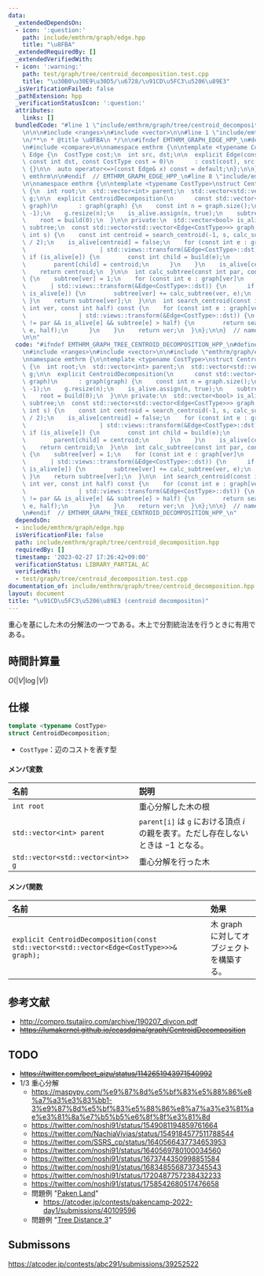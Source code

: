 ```yaml
---
data:
  _extendedDependsOn:
  - icon: ':question:'
    path: include/emthrm/graph/edge.hpp
    title: "\u8FBA"
  _extendedRequiredBy: []
  _extendedVerifiedWith:
  - icon: ':warning:'
    path: test/graph/tree/centroid_decomposition.test.cpp
    title: "\u30B0\u30E9\u30D5/\u6728/\u91CD\u5FC3\u5206\u89E3"
  _isVerificationFailed: false
  _pathExtension: hpp
  _verificationStatusIcon: ':question:'
  attributes:
    links: []
  bundledCode: "#line 1 \"include/emthrm/graph/tree/centroid_decomposition.hpp\"\n\
    \n\n\n#include <ranges>\n#include <vector>\n\n#line 1 \"include/emthrm/graph/edge.hpp\"\
    \n/**\n * @title \u8FBA\n */\n\n#ifndef EMTHRM_GRAPH_EDGE_HPP_\n#define EMTHRM_GRAPH_EDGE_HPP_\n\
    \n#include <compare>\n\nnamespace emthrm {\n\ntemplate <typename CostType>\nstruct\
    \ Edge {\n  CostType cost;\n  int src, dst;\n\n  explicit Edge(const int src,\
    \ const int dst, const CostType cost = 0)\n      : cost(cost), src(src), dst(dst)\
    \ {}\n\n  auto operator<=>(const Edge& x) const = default;\n};\n\n}  // namespace\
    \ emthrm\n\n#endif  // EMTHRM_GRAPH_EDGE_HPP_\n#line 8 \"include/emthrm/graph/tree/centroid_decomposition.hpp\"\
    \n\nnamespace emthrm {\n\ntemplate <typename CostType>\nstruct CentroidDecomposition\
    \ {\n  int root;\n  std::vector<int> parent;\n  std::vector<std::vector<int>>\
    \ g;\n\n  explicit CentroidDecomposition(\n      const std::vector<std::vector<Edge<CostType>>>&\
    \ graph)\n      : graph(graph) {\n    const int n = graph.size();\n    parent.assign(n,\
    \ -1);\n    g.resize(n);\n    is_alive.assign(n, true);\n    subtree.resize(n);\n\
    \    root = build(0);\n  }\n\n private:\n  std::vector<bool> is_alive;\n  std::vector<int>\
    \ subtree;\n  const std::vector<std::vector<Edge<CostType>>> graph;\n\n  int build(const\
    \ int s) {\n    const int centroid = search_centroid(-1, s, calc_subtree(-1, s)\
    \ / 2);\n    is_alive[centroid] = false;\n    for (const int e : graph[centroid]\n\
    \                     | std::views::transform(&Edge<CostType>::dst)) {\n     \
    \ if (is_alive[e]) {\n        const int child = build(e);\n        g[centroid].emplace_back(child);\n\
    \        parent[child] = centroid;\n      }\n    }\n    is_alive[centroid] = true;\n\
    \    return centroid;\n  }\n\n  int calc_subtree(const int par, const int ver)\
    \ {\n    subtree[ver] = 1;\n    for (const int e : graph[ver]\n              \
    \       | std::views::transform(&Edge<CostType>::dst)) {\n      if (e != par &&\
    \ is_alive[e]) {\n        subtree[ver] += calc_subtree(ver, e);\n      }\n   \
    \ }\n    return subtree[ver];\n  }\n\n  int search_centroid(const int par, const\
    \ int ver, const int half) const {\n    for (const int e : graph[ver]\n      \
    \               | std::views::transform(&Edge<CostType>::dst)) {\n      if (e\
    \ != par && is_alive[e] && subtree[e] > half) {\n        return search_centroid(ver,\
    \ e, half);\n      }\n    }\n    return ver;\n  }\n};\n\n}  // namespace emthrm\n\
    \n\n"
  code: "#ifndef EMTHRM_GRAPH_TREE_CENTROID_DECOMPOSITION_HPP_\n#define EMTHRM_GRAPH_TREE_CENTROID_DECOMPOSITION_HPP_\n\
    \n#include <ranges>\n#include <vector>\n\n#include \"emthrm/graph/edge.hpp\"\n\
    \nnamespace emthrm {\n\ntemplate <typename CostType>\nstruct CentroidDecomposition\
    \ {\n  int root;\n  std::vector<int> parent;\n  std::vector<std::vector<int>>\
    \ g;\n\n  explicit CentroidDecomposition(\n      const std::vector<std::vector<Edge<CostType>>>&\
    \ graph)\n      : graph(graph) {\n    const int n = graph.size();\n    parent.assign(n,\
    \ -1);\n    g.resize(n);\n    is_alive.assign(n, true);\n    subtree.resize(n);\n\
    \    root = build(0);\n  }\n\n private:\n  std::vector<bool> is_alive;\n  std::vector<int>\
    \ subtree;\n  const std::vector<std::vector<Edge<CostType>>> graph;\n\n  int build(const\
    \ int s) {\n    const int centroid = search_centroid(-1, s, calc_subtree(-1, s)\
    \ / 2);\n    is_alive[centroid] = false;\n    for (const int e : graph[centroid]\n\
    \                     | std::views::transform(&Edge<CostType>::dst)) {\n     \
    \ if (is_alive[e]) {\n        const int child = build(e);\n        g[centroid].emplace_back(child);\n\
    \        parent[child] = centroid;\n      }\n    }\n    is_alive[centroid] = true;\n\
    \    return centroid;\n  }\n\n  int calc_subtree(const int par, const int ver)\
    \ {\n    subtree[ver] = 1;\n    for (const int e : graph[ver]\n              \
    \       | std::views::transform(&Edge<CostType>::dst)) {\n      if (e != par &&\
    \ is_alive[e]) {\n        subtree[ver] += calc_subtree(ver, e);\n      }\n   \
    \ }\n    return subtree[ver];\n  }\n\n  int search_centroid(const int par, const\
    \ int ver, const int half) const {\n    for (const int e : graph[ver]\n      \
    \               | std::views::transform(&Edge<CostType>::dst)) {\n      if (e\
    \ != par && is_alive[e] && subtree[e] > half) {\n        return search_centroid(ver,\
    \ e, half);\n      }\n    }\n    return ver;\n  }\n};\n\n}  // namespace emthrm\n\
    \n#endif  // EMTHRM_GRAPH_TREE_CENTROID_DECOMPOSITION_HPP_\n"
  dependsOn:
  - include/emthrm/graph/edge.hpp
  isVerificationFile: false
  path: include/emthrm/graph/tree/centroid_decomposition.hpp
  requiredBy: []
  timestamp: '2023-02-27 17:26:42+09:00'
  verificationStatus: LIBRARY_PARTIAL_AC
  verifiedWith:
  - test/graph/tree/centroid_decomposition.test.cpp
documentation_of: include/emthrm/graph/tree/centroid_decomposition.hpp
layout: document
title: "\u91CD\u5FC3\u5206\u89E3 (centroid decompositon)"
---
```


重心を基にした木の分解法の一つである。木上で分割統治法を行うときに有用である。


## 時間計算量

$O(\lvert V \rvert \log{\lvert V \rvert})$


## 仕様

```cpp
template <typename CostType>
struct CentroidDecomposition;
```

- `CostType`：辺のコストを表す型

#### メンバ変数

|名前|説明|
|:--|:--|
|`int root`|重心分解した木の根|
|`std::vector<int> parent`|`parent[i]` は `g` における頂点 $i$ の親を表す。ただし存在しないときは $-1$ となる。|
|`std::vector<std::vector<int>> g`|重心分解を行った木|

#### メンバ関数

|名前|効果|
|:--|:--|
|`explicit CentroidDecomposition(const std::vector<std::vector<Edge<CostType>>>& graph);`|木 $\mathrm{graph}$ に対してオブジェクトを構築する。|


## 参考文献

- http://compro.tsutajiro.com/archive/190207_divcon.pdf
- ~~https://lumakernel.github.io/ecasdqina/graph/CentroidDecomposition~~


## TODO

- ~~https://twitter.com/beet_aizu/status/1142651943971540992~~
- $1/3$ 重心分解
  - https://maspypy.com/%e9%87%8d%e5%bf%83%e5%88%86%e8%a7%a3%e3%83%bb1-3%e9%87%8d%e5%bf%83%e5%88%86%e8%a7%a3%e3%81%ae%e3%81%8a%e7%b5%b5%e6%8f%8f%e3%81%8d
  - https://twitter.com/noshi91/status/1549081194859761664
  - https://twitter.com/NachiaVivias/status/1549184577511788544
  - https://twitter.com/SSRS_cp/status/1640566437734653953
  - https://twitter.com/noshi91/status/1640569780100034560
  - https://twitter.com/noshi91/status/1673744350998851584
  - https://twitter.com/noshi91/status/1683485568737345543
  - https://twitter.com/noshi91/status/1720487757238432233
  - https://twitter.com/noshi91/status/1758542680517476658
  - 問題例 "[Paken Land](https://atcoder.jp/contests/pakencamp-2022-day1/tasks/pakencamp_2022_day1_o)"
    - https://atcoder.jp/contests/pakencamp-2022-day1/submissions/40109596
  - 問題例 "[Tree Distance 3](https://yukicoder.me/problems/no/2634)"


## Submissons

https://atcoder.jp/contests/abc291/submissions/39252522
